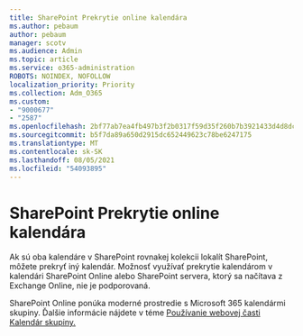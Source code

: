 ```yaml
---
title: SharePoint Prekrytie online kalendára
ms.author: pebaum
author: pebaum
manager: scotv
ms.audience: Admin
ms.topic: article
ms.service: o365-administration
ROBOTS: NOINDEX, NOFOLLOW
localization_priority: Priority
ms.collection: Adm_O365
ms.custom:
- "9000677"
- "2587"
ms.openlocfilehash: 2bf77ab7ea4fb497b3f2b0317f59d35f260b7b3921433d4d8dc76268db63f0f1
ms.sourcegitcommit: b5f7da89a650d2915dc652449623c78be6247175
ms.translationtype: MT
ms.contentlocale: sk-SK
ms.lasthandoff: 08/05/2021
ms.locfileid: "54093895"
---
```

# <a name="sharepoint-online-calendar-overlay"></a>SharePoint Prekrytie online kalendára

Ak sú oba kalendáre v SharePoint rovnakej kolekcii lokalít SharePoint, môžete prekryť iný kalendár. Možnosť využívať prekrytie kalendárom v kalendári SharePoint Online alebo SharePoint servera, ktorý sa načítava z Exchange Online, nie je podporovaná.

SharePoint Online ponúka moderné prostredie s Microsoft 365 kalendármi skupiny. Ďalšie informácie nájdete v téme [Používanie webovej časti Kalendár skupiny.](https://support.microsoft.com/en-us/office/use-the-group-calendar-web-part-eaf3c04d-5699-48cb-8b5e-3caa887d51ce)
